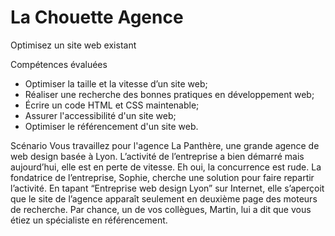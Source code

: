 # La Chouette Agence

Optimisez un site web existant


Compétences évaluées
  - Optimiser la taille et la vitesse d’un site web;
  - Réaliser une recherche des bonnes pratiques en développement web;
  - Écrire un code HTML et CSS maintenable;
  - Assurer l'accessibilité d'un site web;
  - Optimiser le référencement d'un site web.
  
Scénario
Vous travaillez pour l'agence La Panthère, une grande agence de web design basée à Lyon. 
L’activité de l’entreprise a bien démarré mais aujourd’hui, elle est en perte de vitesse. Eh oui, la concurrence est rude. 
La fondatrice de l’entreprise, Sophie, cherche une solution pour faire repartir l’activité. 
En tapant “Entreprise web design Lyon” sur Internet, elle s’aperçoit que le site de l’agence apparaît seulement en deuxième page des moteurs de recherche. Par chance, un de vos collègues, Martin, lui a dit que vous étiez un spécialiste en référencement.
